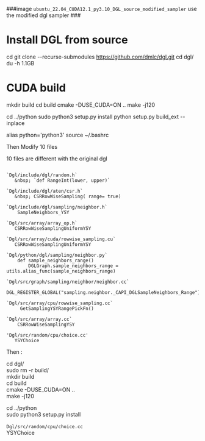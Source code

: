 ###image `ubuntu_22.04_CUDA12.1_py3.10_DGL_source_modified_sampler` use the modified dgl sampler      ###

# Install DGL from source
cd
git clone --recurse-submodules https://github.com/dmlc/dgl.git
cd dgl/
du -h     1.1GB


# CUDA build
mkdir build
cd build
cmake -DUSE_CUDA=ON ..
make -j120

cd ../python
sudo python3 setup.py install
python setup.py build_ext --inplace

alias python='python3'
source ~/.bashrc

Then Modify 10 files     

10 files are different with the original dgl  
~~~

`Dgl/include/dgl/random.h​`  
   &nbsp; `def RangeInt(lower, upper)​`

`Dgl/include/dgl/aten/csr.h​`   
   &nbsp; CSRRowWiseSampling( range= true)​  

`Dgl/include/dgl/sampling/neighbor.h​`    
    SampleNeighbors_YSY​  

`Dgl/src/array/array_op.h​​`   
   CSRRowWiseSamplingUniformYSY​  

`Dgl/src/array/cuda/rowwise_sampling.cu​`   
   CSRRowWiseSamplingUniformYSY​

`Dgl/python/dgl/sampling/neighbor.py​`   
    def sample_neighbors_range()​    
        DGLGraph.sample_neighbors_range = utils.alias_func(sample_neighbors_range)​

`Dgl/src/graph/sampling/neighbor/neighbor.cc​`   
     DGL_REGISTER_GLOBAL("sampling.neighbor._CAPI_DGLSampleNeighbors_Range")​

`Dgl/src/array/cpu/rowwise_sampling.cc​`   
     GetSamplingYSYRangePickFn()​

`Dgl/src/array/array.cc​`     
    CSRRowWiseSamplingYSY​      

​'Dgl/src/random/cpu/choice.cc'    ​
   YSYChoice​
~~~
Then :    

cd dgl/   
sudo rm -r build/   
mkdir build   
cd build   
cmake -DUSE_CUDA=ON ..  
make -j120   

cd ../python   
sudo python3 setup.py install   


`Dgl/src/random/cpu/choice.cc​`       ​   
  YSYChoice​


